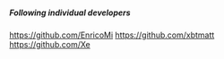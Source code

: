 
##### Following individual developers

https://github.com/EnricoMi
https://github.com/xbtmatt
https://github.com/Xe

